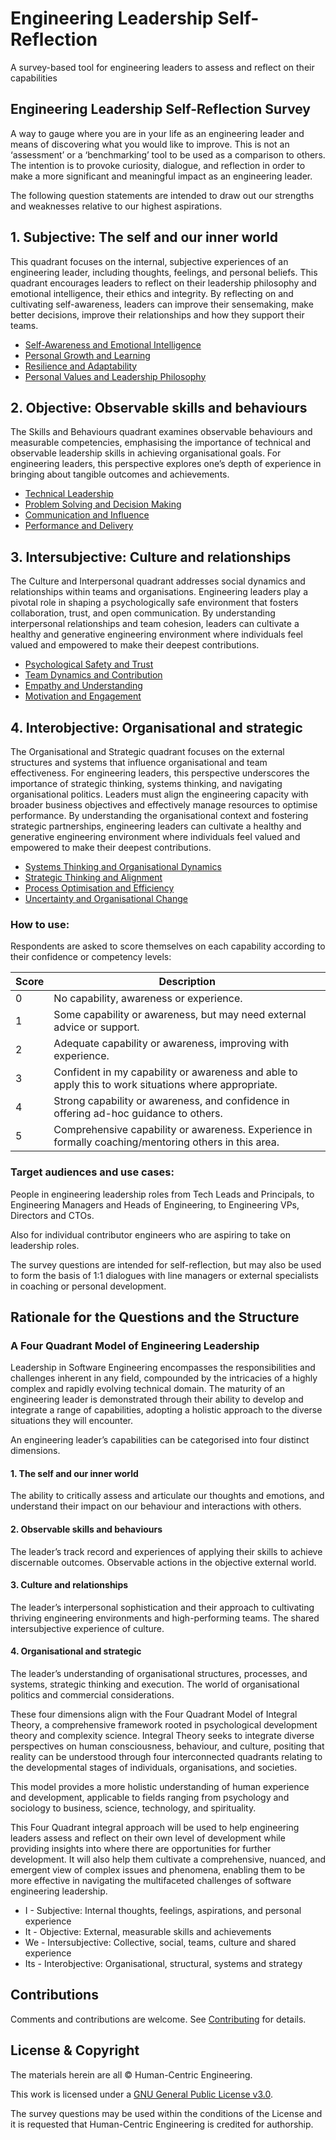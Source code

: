 # Engineering Leadership Self-Reflection
A survey-based tool for engineering leaders to assess and reflect on their capabilities

## Engineering Leadership Self-Reflection Survey
A way to gauge where you are in your life as an engineering leader and means of discovering what you would like to improve. This is not an ‘assessment’ or a ‘benchmarking’ tool to be used as a comparison to others. The intention is to provoke curiosity, dialogue, and reflection in order to make a more significant and meaningful impact as an engineering leader.

The following question statements are intended to draw out our strengths and weaknesses relative to our highest aspirations.


## 1. Subjective: The self and our inner world
This quadrant focuses on the internal, subjective experiences of an engineering leader, including thoughts, feelings, and personal beliefs. This quadrant encourages leaders to reflect on their leadership philosophy and emotional intelligence, their ethics and integrity. By reflecting on and cultivating self-awareness, leaders can improve their sensemaking, make better decisions, improve their relationships and how they support their teams.

* <a href="/questions/self-awareness-and-emotional-intelligence.md">Self-Awareness and Emotional Intelligence</a>
* <a href="/questions/personal-growth-and-learning.md">Personal Growth and Learning</a>
* <a href="/questions/resilience-and-adaptability.md">Resilience and Adaptability</a>
* <a href="/questions/personal-values-and-leadership-philosophy.md">Personal Values and Leadership Philosophy</a>

## 2. Objective: Observable skills and behaviours
The Skills and Behaviours quadrant examines observable behaviours and measurable competencies, emphasising the importance of technical and observable leadership skills in achieving organisational goals. For engineering leaders, this perspective explores one’s depth of experience in bringing about tangible outcomes and achievements. 

* <a href="/questions/technical-leadership.md">Technical Leadership</a>
* <a href="/questions/problem-solving-and-decision-making.md">Problem Solving and Decision Making</a>
* <a href="/questions/communication-and-influence.md">Communication and Influence</a>
* <a href="/questions/performance-and-delivery.md">Performance and Delivery</a>

## 3. Intersubjective: Culture and relationships
The Culture and Interpersonal quadrant addresses social dynamics and relationships within teams and organisations. Engineering leaders play a pivotal role in shaping a psychologically safe environment that fosters collaboration, trust, and open communication. By understanding interpersonal relationships and team cohesion, leaders can cultivate a healthy and generative engineering environment where individuals feel valued and empowered to make their deepest contributions.

* <a href="/questions/psychological-safety-and-trust.md">Psychological Safety and Trust</a>
* <a href="/questions/team-dynamics-and-contribution.md">Team Dynamics and Contribution</a>
* <a href="/questions/empathy-and-understanding.md">Empathy and Understanding</a>
* <a href="/questions/motivation-and-engagement.md">Motivation and Engagement</a>

## 4. Interobjective: Organisational and strategic
The Organisational and Strategic quadrant focuses on the external structures and systems that influence organisational and team effectiveness. For engineering leaders, this perspective underscores the importance of strategic thinking, systems thinking, and navigating organisational politics. Leaders must align the engineering capacity with broader business objectives and effectively manage resources to optimise performance. By understanding the organisational context and fostering strategic partnerships, engineering leaders can cultivate a healthy and generative engineering environment where individuals feel valued and empowered to make their deepest contributions.

* <a href="/questions/systems-thinking-and-organisational-dynamics.md">Systems Thinking and Organisational Dynamics</a>
* <a href="/questions/strategic-thinking-and-alignment.md">Strategic Thinking and Alignment</a>
* <a href="/questions/process-optimisation-and-efficiency.md">Process Optimisation and Efficiency</a>
* <a href="/questions/uncertainty-and-organisational-change.md">Uncertainty and Organisational Change</a>

### How to use:
Respondents are asked to score themselves on each capability according to their confidence or competency levels:

| Score | Description |
| ------- | ------- |
| 0 | No capability, awareness or experience. |
| 1 | Some capability or awareness, but may need external advice or support. |
| 2 | Adequate capability or awareness, improving with experience. |
| 3 | Confident in my capability or awareness and able to apply this to work situations where appropriate. |
| 4 | Strong capability or awareness, and confidence in offering ad-hoc guidance to others. |
| 5 | Comprehensive capability or awareness. Experience in formally coaching/mentoring others in this area. |

### Target audiences and use cases:
People in engineering leadership roles from Tech Leads and Principals, to Engineering Managers and Heads of Engineering, to Engineering VPs, Directors and CTOs.

Also for individual contributor engineers who are aspiring to take on leadership roles.

The survey questions are intended for self-reflection, but may also be used to form the basis of 1:1 dialogues with line managers or external specialists in coaching or personal development.


## Rationale for the Questions and the Structure

### A Four Quadrant Model of Engineering Leadership
Leadership in Software Engineering encompasses the responsibilities and challenges inherent in any field, compounded by the intricacies of a highly complex and rapidly evolving technical domain. The maturity of an engineering leader is demonstrated through their ability to develop and integrate a range of capabilities, adopting a holistic approach to the diverse situations they will encounter.

An engineering leader’s capabilities can be categorised into four distinct dimensions.

#### 1. The self and our inner world
The ability to critically assess and articulate our thoughts and emotions, and understand their impact on our behaviour and interactions with others.

#### 2. Observable skills and behaviours
The leader’s track record and experiences of applying their skills to achieve discernable outcomes. Observable actions in the objective external world.

#### 3. Culture and relationships
The leader’s interpersonal sophistication and their approach to cultivating thriving engineering environments and high-performing teams. The shared intersubjective experience of culture.

#### 4. Organisational and strategic
The leader’s understanding of organisational structures, processes, and systems, strategic thinking and execution. The world of organisational politics and commercial considerations.

These four dimensions align with the Four Quadrant Model of Integral Theory, a comprehensive framework rooted in psychological development theory and complexity science. Integral Theory seeks to integrate diverse perspectives on human consciousness, behaviour, and culture, positing that reality can be understood through four interconnected quadrants relating to the developmental stages of individuals, organisations, and societies.

This model provides a more holistic understanding of human experience and development, applicable to fields ranging from psychology and sociology to business, science, technology, and spirituality. 

This Four Quadrant integral approach will be used to help engineering leaders assess and reflect on their own level of development while providing insights into where there are opportunities for further development. It will also help them cultivate a comprehensive, nuanced, and emergent view of complex issues and phenomena, enabling them to be more effective in navigating the multifaceted challenges of software engineering leadership.

* I - Subjective: Internal thoughts, feelings, aspirations, and personal experience
* It - Objective: External, measurable skills and achievements
* We - Intersubjective: Collective, social, teams, culture and shared experience
* Its - Interobjective: Organisational, structural, systems and strategy 

## Contributions
Comments and contributions are welcome. See <a href="CONTRIBUTING.md">Contributing</a> for details.

## License & Copyright

The materials herein are all &copy; Human-Centric Engineering.

This work is licensed under a <a rel="/license" href="/LICENSE">GNU General Public License v3.0</a>.

The survey questions may be used within the conditions of the License and it is requested that Human-Centric Engineering is credited for authorship.
